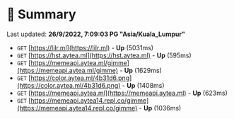 # 📖 Summary
Last updated: **26/9/2022, 7:09:03 PG "Asia/Kuala_Lumpur"**

- `GET` [https://lilr.ml](https://lilr.ml) - **Up** (5031ms)
- `GET` [https://hst.aytea.ml](https://hst.aytea.ml) - **Up** (595ms)
- `GET` [https://memeapi.aytea.ml/gimme](https://memeapi.aytea.ml/gimme) - **Up** (1629ms)
- `GET` [https://color.aytea.ml/4b31d6.png](https://color.aytea.ml/4b31d6.png) - **Up** (1408ms)
- `GET` [https://memeapi.aytea.ml](https://memeapi.aytea.ml) - **Up** (623ms)
- `GET` [https://memeapi.aytea14.repl.co/gimme](https://memeapi.aytea14.repl.co/gimme) - **Up** (1036ms)
